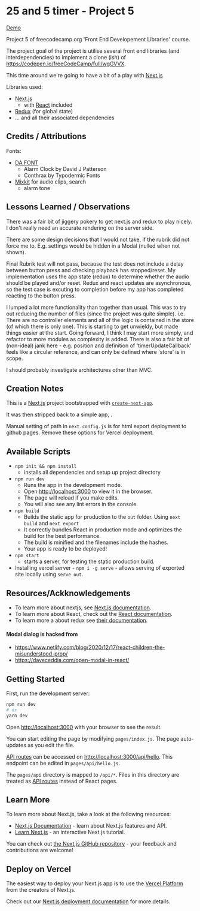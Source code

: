 # 25 and 5 timer - Project 5

[Demo](https://74c5.github.io/demos/FEDL/TwentyFiveAndFiveTimer/)

Project 5 of freecodecamp.org 'Front End Developement Libraries' course. 

The project goal of the project is utilise several front end libraries (and interdependencies) to implement a clone (ish) of https://codepen.io/freeCodeCamp/full/wgGVVX.

This time around we're going to have a bit of a play with [Next.js](https://nextjs.org/)

Libraries used:
- [Next.js](https://nextjs.org)
    - with [React](https://reactjs.org) included
- [Redux](https://redux.js.org) (for global state)
- ... and all their associated dependencies

## Credits / Attributions

Fonts:
- [DA FONT](https://www.dafont.com/faq.php)
    - Alarm Clock by David J Patterson
    - Conthrax by Typodermic Fonts
- [Mixkit](https://mixkit.co/) for audio clips, search
    - alarm tone
 

## Lessons Learned / Observations

There was a fair bit of jiggery pokery to get next.js and redux to play nicely. I don't really need an accurate rendering on the server side.

There are some design decisions that I would not take, if the rubrik did not force me to. E.g. settings would be hidden in a Modal (nulled when not shown).

Final Rubrik test will not pass, because the test does not include a delay between button press and checking playback has stopped/reset. My implementation uses the app state (redux) to determine whether the audio should be played and/or reset. Redux and react updates are asynchronous, so the test case is excuting to completion before my app has completed reacting to the button press.

I lumped a lot more functionality than together than usual. This was to try out reducing the number of files (since the project was quite simple). i.e. There are no controller elements and all of the logic is contained in the store (of which there is only one). This is starting to get unwieldy, but made things easier at the start. Going forward, I think I may start more simply, and refactor to more modules as complexity is added. There is also a fair bit of (non-ideal) jank here - e.g. position and definition of 'timerUpdateCallback' feels like a circular reference, and can only be defined where 'store' is in scope.

I should probably investigate architectures other than MVC.

## Creation Notes

This is a [Next.js](https://nextjs.org/) project bootstrapped with [`create-next-app`](https://github.com/vercel/next.js/tree/canary/packages/create-next-app).

It was then stripped back to a simple app, .

Manual setting of path in `next.config.js` is for html export deployment to github pages. Remove these options for Vercel deployment.

## Available Scripts

- `npm init && npm install`
    - installs all dependencies and setup up project directory
- `npm run dev`
    - Runs the app in the development mode.
    - Open [http://localhost:3000](http://localhost:3000) to view it in the browser.
    - The page will reload if you make edits.<br />
    - You will also see any lint errors in the console.
- `npm build`
    - Builds the static app for production to the `out` folder. Using `next build` and `next export`
    - It correctly bundles React in production mode and optimizes the build for the best performance.
    - The build is minified and the filenames include the hashes.<br />
    - Your app is ready to be deployed!
- `npm start`
    - starts a server, for testing the static production build.
- Installing vercel server - `npm i -g serve` - allows serving of exported site locally using `serve out`.
     

## Resources/Ackknowledgements

- To learn more about nextjs, see [Next.js documentation](https://nextjs.org/docs/getting-started).
- To learn more about React, check out the [React documentation](https://reactjs.org/).
- To learn more a about redux see [their documentation](https://redux-toolkit.js.org/usage/usage-guide).

#### Modal dialog is hacked from
- https://www.netlify.com/blog/2020/12/17/react-children-the-misunderstood-prop/
- https://daveceddia.com/open-modal-in-react/



## Getting Started

First, run the development server:

```bash
npm run dev
# or
yarn dev
```

Open [http://localhost:3000](http://localhost:3000) with your browser to see the result.

You can start editing the page by modifying `pages/index.js`. The page auto-updates as you edit the file.

[API routes](https://nextjs.org/docs/api-routes/introduction) can be accessed on [http://localhost:3000/api/hello](http://localhost:3000/api/hello). This endpoint can be edited in `pages/api/hello.js`.

The `pages/api` directory is mapped to `/api/*`. Files in this directory are treated as [API routes](https://nextjs.org/docs/api-routes/introduction) instead of React pages.

## Learn More

To learn more about Next.js, take a look at the following resources:

- [Next.js Documentation](https://nextjs.org/docs) - learn about Next.js features and API.
- [Learn Next.js](https://nextjs.org/learn) - an interactive Next.js tutorial.

You can check out [the Next.js GitHub repository](https://github.com/vercel/next.js/) - your feedback and contributions are welcome!

## Deploy on Vercel

The easiest way to deploy your Next.js app is to use the [Vercel Platform](https://vercel.com/new?utm_medium=default-template&filter=next.js&utm_source=create-next-app&utm_campaign=create-next-app-readme) from the creators of Next.js.

Check out our [Next.js deployment documentation](https://nextjs.org/docs/deployment) for more details.
